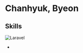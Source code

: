 # Chanhyuk, Byeon

## Skills

![Laravel](https://img.shields.io/badge/backend-laravel-red?style=flat-square&logo=Laravel&logoColor=white)

- 

<!--
**Bisue/Bisue** is a ✨ _special_ ✨ repository because its `README.md` (this file) appears on your GitHub profile.

Here are some ideas to get you started:

- 🔭 I’m currently working on ...
- 🌱 I’m currently learning ...
- 👯 I’m looking to collaborate on ...
- 🤔 I’m looking for help with ...
- 💬 Ask me about ...
- 📫 How to reach me: ...
- 😄 Pronouns: ...
- ⚡ Fun fact: ...
-->
